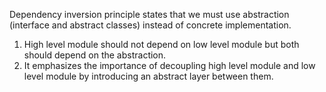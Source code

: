Dependency inversion principle states that we must use abstraction (interface and abstract classes) instead of
concrete implementation.
1. High level module should not depend on low level module but both should depend on the abstraction.
2. It emphasizes the importance of decoupling high level module and low level module by introducing 
   an abstract layer between them.